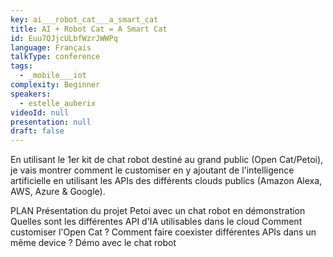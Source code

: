 ```yaml
---
key: ai___robot_cat___a_smart_cat
title: AI + Robot Cat = A Smart Cat
id: Euu7QJjcULbfWzrJWWPq
language: Français
talkType: conference
tags:
  - _mobile___iot
complexity: Beginner
speakers:
  - estelle_auberix
videoId: null
presentation: null
draft: false
---
```

En utilisant le 1er kit de chat robot destiné au grand public (Open Cat/Petoi), je vais montrer comment le customiser en y ajoutant de l'intelligence artificielle en utilisant les APIs des différents clouds publics (Amazon Alexa, AWS, Azure & Google).

PLAN 
Présentation du projet Petoi avec un chat robot en démonstration
Quelles sont les différentes API d'IA utilisables dans le cloud
Comment customiser l'Open Cat ?
Comment faire coexister différentes APIs dans un même device ?
Démo avec le chat robot